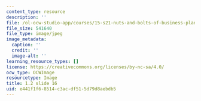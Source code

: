 ```yaml
---
content_type: resource
description: ''
file: /ol-ocw-studio-app/courses/15-s21-nuts-and-bolts-of-business-plans-january-iap-2014/e441f1f68514c3acdf515d79d8aebdb5_1.2_slide_16.jpg
file_size: 541640
file_type: image/jpeg
image_metadata:
  caption: ''
  credit: ''
  image-alt: ''
learning_resource_types: []
license: https://creativecommons.org/licenses/by-nc-sa/4.0/
ocw_type: OCWImage
resourcetype: Image
title: 1.2 slide 16
uid: e441f1f6-8514-c3ac-df51-5d79d8aebdb5
---
```


